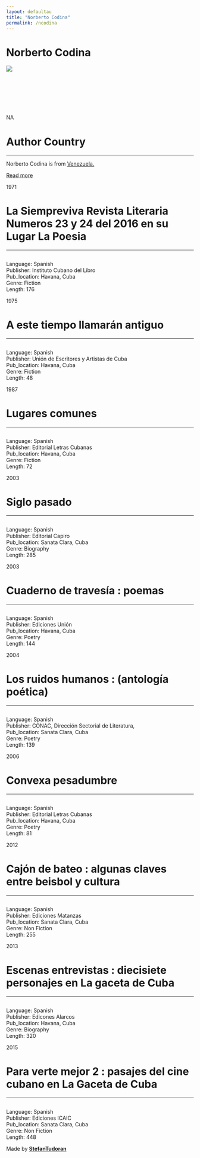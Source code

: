 ```yaml
---
layout: defaultau
title: "Norberto Codina"
permalink: /ncodina
---
```

<!-- partial:index.partial.html -->
<div class="content">
    <h1>Norberto Codina</h1>
    <div class="quote">
        <div><img src="NA" class="logo"></div>
    </div>
    <div class="timeline">
        <div style="padding-bottom:100px;"></div>
        <div class="block">
            <div class="date right"><p class="right"> NA </p></div>
            <div class="dot"></div>
            <div class="left first">
                <h1>Author Country</h1><hr>
                <div class="author_country">
            <div class="aclocation"><p>Norberto Codina is from <a href="http://localhost:4000/7"> Venezuela.</a></p></div>
              <div class="acreadmore">  <a href="NA" target="_blank">Read more</a></div>
            </div>
            </div>
        </div>
        <div class="block">
            <div class="date left"><p class="left">1971</p></div>
            <div class="dot"></div>
            <div class="right">
                <h1>La Siempreviva Revista Literaria Numeros 23 y 24 del 2016 en su Lugar La Poesia</h1><hr>
                <p><img src=""></p>
                <p>
                Language: Spanish<br/>
                Publisher: Instituto Cubano del Libro<br/>
                Pub_location: Havana, Cuba<br/>
                Genre: Fiction<br/>
                Length: 176</p>
            </div>
        </div>
        <div class="block">
            <div class="date right"><p class="right">1975</p></div>
            <div class="dot"></div>
            <div class="left hide">
                <h1>A este tiempo llamarán antiguo</h1><hr>
                <p><img src=""></p>
                <p>Language: Spanish<br/>
                Publisher: Unión de Escritores y Artistas de Cuba<br/>
                Pub_location: Havana, Cuba<br/>
                Genre: Fiction<br/>
                Length: 48</p>
            </div>
        </div>
        <div class="block">
            <div class="date left"><p class="left">1987</p></div>
            <div class="dot"></div>
            <div class="right hide">
                <h1>Lugares comunes</h1><hr>
                <p><img src=""></p>
                <p>Language: Spanish<br/>
                Publisher: Editorial Letras Cubanas<br/>
                Pub_location: Havana, Cuba<br/>
                Genre: Fiction<br/>
                Length: 72</p>
            </div>
        </div>
        <div class="block">
            <div class="date right"><p class="right">2003</p></div>
            <div class="dot"></div>
            <div class="left hide">
                <h1>Siglo pasado</h1><hr>
                <p><img src=""></p>
                <p>Language: Spanish<br/>
                Publisher: Editorial Capiro<br/>
                Pub_location: Sanata Clara, Cuba <br/>
                Genre: Biography<br/>
                Length: 285</p>
            </div>
        </div>
        <div class="block">
            <div class="date left"><p class="left">2003</p></div>
            <div class="dot"></div>
            <div class="right hide">
                <h1>Cuaderno de travesía : poemas</h1><hr>
                <p><img src=""></p>
                <p>Language: Spanish<br/>
                Publisher: Ediciones Unión<br/>
                Pub_location: Havana, Cuba<br/>
                Genre: Poetry<br/>
                Length: 144</p>
            </div>
        </div>
        <div class="block">
            <div class="date right"><p class="right">2004</p></div>
            <div class="dot"></div>
            <div class="left hide">
                <h1>Los ruidos humanos : (antología poética)</h1><hr>
                <p><img src=""></p>
                <p>Language: Spanish<br/>
                Publisher: CONAC, Dirección Sectorial de Literatura,<br/>
                Pub_location: Sanata Clara, Cuba <br/>
                Genre: Poetry<br/>
                Length: 139</p>
            </div>
        </div>
        <div class="block">
            <div class="date left"><p class="left">2006</p></div>
            <div class="dot"></div>
            <div class="right hide">
                <h1>Convexa pesadumbre</h1><hr>
                <p><img src=""></p>
                <p>Language: Spanish<br/>
                Publisher: Editorial Letras Cubanas<br/>
                Pub_location: Havana, Cuba<br/>
                Genre: Poetry<br/>
                Length: 81</p>
            </div>
        </div>
        <div class="block">
            <div class="date right"><p class="right">2012</p></div>
            <div class="dot"></div>
            <div class="left hide">
                <h1>Cajón de bateo : algunas claves entre beisbol y cultura</h1><hr>
                <p><img src=""></p>
                <p>Language: Spanish<br/>
                Publisher: Ediciones Matanzas<br/>
                Pub_location: Sanata Clara, Cuba <br/>
                Genre: Non Fiction<br/>
                Length: 255</p>
            </div>
        </div>
        <div class="block">
            <div class="date left"><p class="left">2013</p></div>
            <div class="dot"></div>
            <div class="right hide">
                <h1>Escenas entrevistas : diecisiete personajes en La gaceta de Cuba</h1><hr>
                <p><img src=""></p>
                <p>Language: Spanish<br/>
                Publisher: Edicones Alarcos<br/>
                Pub_location: Havana, Cuba<br/>
                Genre: Biography<br/>
                Length: 320</p>
            </div>
        </div>
        <div class="block">
            <div class="date right"><p class="right">2015</p></div>
            <div class="dot"></div>
            <div class="left hide">
                <h1>Para verte mejor 2 : pasajes del cine cubano en La Gaceta de Cuba</h1><hr>
                <p><img src=""></p>
                <p>Language: Spanish<br/>
                Publisher: Ediciones ICAIC<br/>
                Pub_location: Sanata Clara, Cuba <br/>
                Genre: Non Fiction<br/>
                Length: 448</p>
            </div>
        </div>
        <div id="footer">
        <p id="copyright">Made by&nbsp;<strong><a href="https://www.linkedin.com/in/nicolae-stefan-tudoran-b02291127/" target="_blank">StefanTudoran</a></strong></p>
    </div>
</div>
<!-- partial -->
  <script src='https://cdnjs.cloudflare.com/ajax/libs/jquery/3.1.1/jquery.min.js'></script><script  src="assets/js/authorscript.js"></script>
